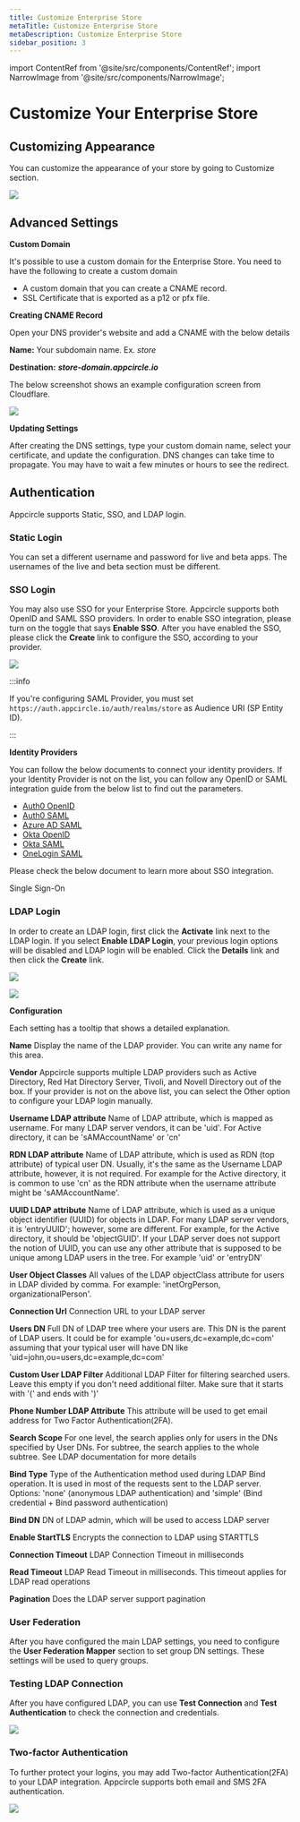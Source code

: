 ```yaml
---
title: Customize Enterprise Store
metaTitle: Customize Enterprise Store
metaDescription: Customize Enterprise Store
sidebar_position: 3
---
```


import ContentRef from '@site/src/components/ContentRef';
import NarrowImage from '@site/src/components/NarrowImage';

# Customize Your Enterprise Store


## Customizing Appearance

You can customize the appearance of your store by going to Customize section.

![](<https://cdn.appcircle.io/docs/assets/entstore-customize.png>)

## Advanced Settings

**Custom Domain**

It's possible to use a custom domain for the Enterprise Store. You need to have the following to create a custom domain

- A custom domain that you can create a CNAME record.
- SSL Certificate that is exported as a p12 or pfx file.

**Creating CNAME Record**

Open your DNS provider's website and add a CNAME with the below details

**Name:** Your subdomain name. Ex. *store*

**Destination:** _**store-domain.appcircle.io**_

The below screenshot shows an example configuration screen from Cloudflare.

![](<https://cdn.appcircle.io/docs/assets/entstore-cname.png>)


**Updating Settings**

After creating the DNS settings, type your custom domain name, select your certificate, and update the configuration. DNS changes can take time to propagate. You may have to wait a few minutes or hours to see the redirect.

<NarrowImage src="https://cdn.appcircle.io/docs/assets/entstore-customdomain.png" />

## Authentication

Appcircle supports Static, SSO, and LDAP login.

### Static Login

You can set a different username and password for live and beta apps. The usernames of the live and beta section must be different. 

<NarrowImage src="https://cdn.appcircle.io/docs/assets/entstore-settings.png" />

### SSO Login

You may also use SSO for your Enterprise Store. Appcircle supports both OpenID and SAML SSO providers. In order to enable SSO integration, please turn on the toggle that says **Enable SSO**. After you have enabled the SSO, please click the **Create** link to configure the SSO, according to your provider.

![](<https://cdn.appcircle.io/docs/assets/entstore-ssotoggle.png>)


:::info

If you're configuring SAML Provider, you must set `https://auth.appcircle.io/auth/realms/store` as Audience URI (SP Entity ID).

:::


**Identity Providers​**

You can follow the below documents to connect your identity providers. If your Identity Provider is not on the list, you can follow any OpenID or SAML integration guide from the below list to find out the parameters.

- [Auth0 OpenID](../account/sso/auth-openid.md)
- [Auth0 SAML](../account/sso/auth-saml.md)
- [Azure AD SAML](../account/sso/azure-saml.md)
- [Okta OpenID](../account/sso/okta-openid.md)
- [Okta SAML](../account/sso/okta-saml.md)
- [OneLogin SAML](../account/sso/onelogin-saml.md)

Please check the below document to learn more about SSO integration.

<ContentRef url="/account/sso/single-sign-on">
  Single Sign-On
</ContentRef>

### LDAP Login

In order to create an LDAP login, first click the **Activate** link next to the LDAP login. If you select **Enable LDAP Login**, your previous login options will be disabled and LDAP login will be enabled. Click the **Details** link and then click the **Create** link. 

![](<https://cdn.appcircle.io/docs/assets/entstore-ldapenable.png>)

![](<https://cdn.appcircle.io/docs/assets/entstore-ldapcreate.png>)


**Configuration**

Each setting has a tooltip that shows a detailed explanation.

**Name**
Display the name of the LDAP provider. You can write any name for this area.

**Vendor**
Appcircle supports multiple LDAP providers such as Active Directory, Red Hat Directory Server, Tivoli, and Novell Directory out of the box. If your provider is not on the above list, you can select the Other option to configure your LDAP login manually.

**Username LDAP attribute**
Name of LDAP attribute, which is mapped as username. For many LDAP server vendors, it can be 'uid'. For Active directory, it can be 'sAMAccountName' or 'cn'

**RDN LDAP attribute**
Name of LDAP attribute, which is used as RDN (top attribute) of typical user DN. Usually, it's the same as the Username LDAP attribute, however, it is not required. For example for the Active directory, it is common to use 'cn' as the RDN attribute when the username attribute might be 'sAMAccountName'.

**UUID LDAP attribute**
Name of LDAP attribute, which is used as a unique object identifier (UUID) for objects in LDAP. For many LDAP server vendors, it is 'entryUUID'; however, some are different. For example, for the Active directory, it should be 'objectGUID'. If your LDAP server does not support the notion of UUID, you can use any other attribute that is supposed to be unique among LDAP users in the tree. For example 'uid' or 'entryDN'

**User Object Classes**
All values of the LDAP objectClass attribute for users in LDAP divided by comma. For example: 'inetOrgPerson, organizationalPerson'.

**Connection Url**
Connection URL to your LDAP server

**Users DN**
Full DN of LDAP tree where your users are. This DN is the parent of LDAP users. It could be for example 'ou=users,dc=example,dc=com' assuming that your typical user will have DN like 'uid=john,ou=users,dc=example,dc=com'

**Custom User LDAP Filter**
Additional LDAP Filter for filtering searched users. Leave this empty if you don't need additional filter. Make sure that it starts with '(' and ends with ')'

**Phone Number LDAP Attribute**
This attribute will be used to get email address  for Two Factor Authentication(2FA).

**Search Scope**
For one level, the search applies only for users in the DNs specified by User DNs. For subtree, the search applies to the whole subtree. See LDAP documentation for more details

**Bind Type**
Type of the Authentication method used during LDAP Bind operation. It is used in most of the requests sent to the LDAP server. Options: 'none' (anonymous LDAP authentication) and 'simple' (Bind credential + Bind password authentication)

**Bind DN**
DN of LDAP admin, which will be used to access LDAP server

**Enable StartTLS**
Encrypts the connection to LDAP using STARTTLS

**Connection Timeout**
LDAP Connection Timeout in milliseconds

**Read Timeout**
LDAP Read Timeout in milliseconds. This timeout applies for LDAP read operations

**Pagination**
Does the LDAP server support pagination

### User Federation
After you have configured the main LDAP settings, you need to configure the **User Federation Mapper** section to set group DN settings. These settings will be used to query groups.


### Testing LDAP Connection

After you have configured LDAP, you can use **Test Connection** and **Test Authentication** to check the connection and credentials.

![](<https://cdn.appcircle.io/docs/assets/entstore-testconnection.png>)


### Two-factor Authentication

To further protect your logins, you may add Two-factor Authentication(2FA) to your LDAP integration. Appcircle supports both email and SMS 2FA authentication. 

![](<https://cdn.appcircle.io/docs/assets/entstore-2fa.png>)
